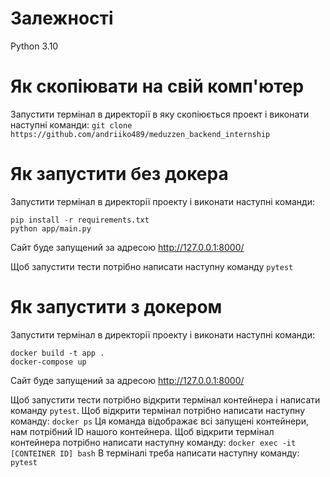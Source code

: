 # Залежності
Python 3.10
# Як скопіювати на свій комп'ютер
Запустити термінал в директорії в яку скопіюється проект і виконати наступні команди:
`git clone https://github.com/andriiko489/meduzzen_backend_internship`
# Як запустити без докера
Запустити термінал в директорії проекту і виконати наступні команди:
```
pip install -r requirements.txt
python app/main.py
```
Сайт буде запущений за адресою http://127.0.0.1:8000/

Щоб запустити тести потрібно написати наступну команду
`pytest`
# Як запустити з докером
Запустити термінал в директорії проекту і виконати наступні команди:
```
docker build -t app .
docker-compose up
```
Сайт буде запущений за адресою http://127.0.0.1:8000/
 
Щоб запустити тести потрібно відкрити термінал контейнера і написати команду `pytest`.
Щоб відкрити термінал потрібно написати наступну команду:
`docker ps`
Ця команда відображає всі запущені контейнери, нам потрібний ID нашого контейнера.
Щоб відкрити термінал контейнера потрібно написати наступну команду:
`docker exec -it [CONTEINER ID] bash`
В терміналі треба написати наступну команду:
`pytest`